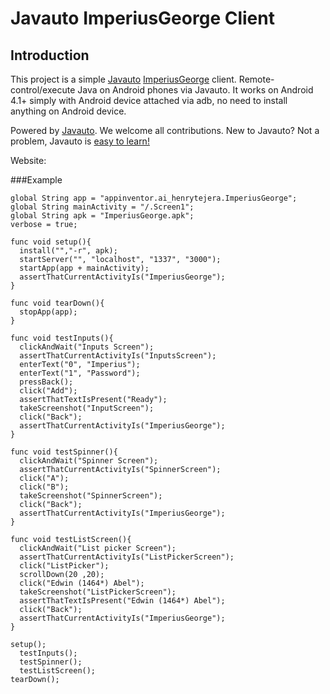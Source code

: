 # Javauto ImperiusGeorge Client

## Introduction

This project is a simple [Javauto](https://github.com/matthewdowney/javauto) [ImperiusGeorge](https://github.com/lookout/ImperiusGeorge) client. Remote-control/execute Java on Android phones via Javauto. It works on Android 4.1+ simply with Android device attached via adb, no need to install anything on Android device.

Powered by [Javauto](http://javauto.org). We welcome all contributions. New to Javauto? Not a problem, Javauto is [easy to learn!](http://javauto.org/docs/getting-started.html)

Website: 

###Example

```
global String app = "appinventor.ai_henrytejera.ImperiusGeorge";
global String mainActivity = "/.Screen1";
global String apk = "ImperiusGeorge.apk";
verbose = true;

func void setup(){
  install("","-r", apk);
  startServer("", "localhost", "1337", "3000");
  startApp(app + mainActivity);
  assertThatCurrentActivityIs("ImperiusGeorge");
}

func void tearDown(){
  stopApp(app);
}

func void testInputs(){
  clickAndWait("Inputs Screen");
  assertThatCurrentActivityIs("InputsScreen");
  enterText("0", "Imperius"); 
  enterText("1", "Password"); 
  pressBack();
  click("Add");
  assertThatTextIsPresent("Ready");
  takeScreenshot("InputScreen");
  click("Back");
  assertThatCurrentActivityIs("ImperiusGeorge");
}

func void testSpinner(){
  clickAndWait("Spinner Screen");
  assertThatCurrentActivityIs("SpinnerScreen");
  click("A");
  click("B");
  takeScreenshot("SpinnerScreen");
  click("Back");
  assertThatCurrentActivityIs("ImperiusGeorge");
}

func void testListScreen(){
  clickAndWait("List picker Screen");
  assertThatCurrentActivityIs("ListPickerScreen");
  click("ListPicker");
  scrollDown(20 ,20);
  click("Edwin (1464*) Abel");
  takeScreenshot("ListPickerScreen");
  assertThatTextIsPresent("Edwin (1464*) Abel");
  click("Back");
  assertThatCurrentActivityIs("ImperiusGeorge");
}

setup();
  testInputs();
  testSpinner();
  testListScreen();
tearDown();
```

